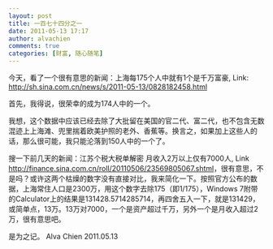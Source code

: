 ```yaml
---
layout: post
title: 一百七十四分之一
date: 2011-05-13 17:17
author: alvachien
comments: true
categories: [财富, 随心随笔]
---
```

今天，看了一个很有意思的新闻：上海每175个人中就有1个是千万富豪, Link:  <a title="上海每175个人中就有1个是千万富豪" href="http://sh.sina.com.cn/news/s/2011-05-13/0828182458.html" target="_blank">http://sh.sina.com.cn/news/s/2011-05-13/0828182458.html</a>

首先，我得说，很荣幸的成为174人中的一个。

我想，这个数据中应该已经去除了大批留在美国的官二代、富二代，也不包含无数混迹上上海滩、兜里揣着欧美护照的老外、香蕉等。换言之，如果加上这些人的话，那么很可能，我只能沦落到150人中的一个了。

搜一下前几天的新闻：江苏个税大税单解密 月收入2万以上仅有7000人, Link <a title="江苏个税大税单解密 月收入2万以上仅有7000人" href="http://finance.sina.com.cn/roll/20110506/23569805067.shtml" target="_blank">http://finance.sina.com.cn/roll/20110506/23569805067.shtml</a>，很有意思，不是吗？或许这两个枯燥的数字没有直接对比，我来简化一下。按照官方公布的数据，上海常住人口是2300万，用这个数字去除175（即1/175），Windows 7附带的Calculator上的结果是131428.5714285714，再四舍五入一下，就是131429，或简单点，13万。13万对7000，一个是资产超过千万，另外一个是月收入超过2万，很有意思吧。

是为之记。
Alva Chien
2011.05.13
